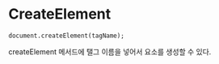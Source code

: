 # CreateElement
```
document.createElement(tagName);
```
createElement 메서드에 탤그 이름을 넣어서 요소를 생성할 수 있다.
